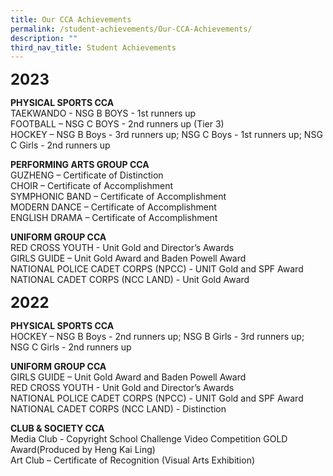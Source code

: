 ```yaml
---
title: Our CCA Achievements
permalink: /student-achievements/Our-CCA-Achievements/
description: ""
third_nav_title: Student Achievements
---
```

**<font size="5">2023</font>**

**PHYSICAL SPORTS CCA**<br>
TAEKWANDO - NSG B BOYS - 1st runners up<br>
FOOTBALL – NSG C BOYS - 2nd runners up (Tier 3) <br>
HOCKEY – NSG B Boys - 3rd runners up; NSG C Boys - 1st runners up; NSG C Girls - 2nd runners up


**PERFORMING ARTS GROUP CCA**<br>
GUZHENG – Certificate of Distinction<br>
CHOIR – Certificate of Accomplishment<br>
SYMPHONIC BAND – Certificate of Accomplishment<br>
MODERN DANCE – Certificate of Accomplishment<br>
ENGLISH DRAMA – Certificate of Accomplishment 

**UNIFORM GROUP CCA**<br>
RED CROSS YOUTH - Unit Gold and Director’s Awards <br>
GIRLS GUIDE – Unit Gold Award and Baden Powell Award<br>
NATIONAL POLICE CADET CORPS (NPCC) - UNIT Gold and SPF Award<br> 
NATIONAL CADET CORPS (NCC LAND) - Unit Gold Award


**<font size="5">2022</font>**

**PHYSICAL SPORTS CCA**<br>
HOCKEY – NSG B Boys - 2nd runners up; NSG B Girls - 3rd runners up; NSG C Girls - 2nd runners up 

**UNIFORM GROUP CCA**<br>
GIRLS GUIDE – Unit Gold Award and Baden Powell Award<br>
RED CROSS YOUTH - Unit Gold and Director’s Awards<br>
NATIONAL POLICE CADET CORPS (NPCC) - UNIT Gold and SPF Award<br> 
NATIONAL CADET CORPS (NCC LAND) - Distinction
 
**CLUB &amp; SOCIETY CCA**<br>
Media Club - Copyright School Challenge Video Competition GOLD Award(Produced by Heng Kai Ling)<br>
Art Club – Certificate of Recognition (Visual Arts Exhibition)